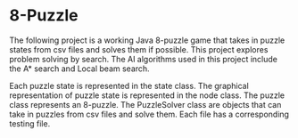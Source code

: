 # 8-Puzzle
The following project is a working Java 8-puzzle game that takes in puzzle states from csv files and solves them if possible. This project explores problem solving by search. The AI algorithms used in this project include the  A* search and Local beam search. 

Each puzzle state is represented in the state class. The graphical representation of puzzle state is represented in the node class. The puzzle class represents an 8-puzzle. The PuzzleSolver class are objects that can take in puzzles from csv files and solve them. Each file has a corresponding testing file.
